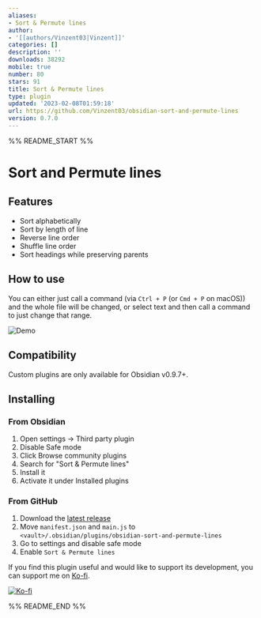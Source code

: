 ```yaml
---
aliases:
- Sort & Permute lines
author:
- '[[authors/Vinzent03|Vinzent]]'
categories: []
description: ''
downloads: 38292
mobile: true
number: 80
stars: 91
title: Sort & Permute lines
type: plugin
updated: '2023-02-08T01:59:18'
url: https://github.com/Vinzent03/obsidian-sort-and-permute-lines
version: 0.7.0
---
```


%% README_START %%

# Sort and Permute lines

## Features
- Sort alphabetically
- Sort by length of line
- Reverse line order
- Shuffle line order
- Sort headings while preserving parents

## How to use
You can either just call a command (via `Ctrl + P` (or `Cmd + P` on macOS)) and the whole file will be changed, or select text and then call a command to just change that range.

![Demo](https://raw.githubusercontent.com/Vinzent03/obsidian-sort-and-permute-lines/master/assets/example.gif)

## Compatibility
Custom plugins are only available for Obsidian v0.9.7+.

## Installing

### From Obsidian
1. Open settings -> Third party plugin
2. Disable Safe mode
3. Click Browse community plugins
4. Search for "Sort & Permute lines"
5. Install it
6. Activate it under Installed plugins


### From GitHub
1. Download the [latest release](https://github.com/Vinzent03/obsidian-sort-and-permute-lines/releases/latest)
2. Move `manifest.json` and `main.js` to `<vault>/.obsidian/plugins/obsidian-sort-and-permute-lines`
3. Go to settings and disable safe mode
4. Enable `Sort & Permute lines`

If you find this plugin useful and would like to support its development, you can support me on [Ko-fi](https://Ko-fi.com/Vinzent).

[![Ko-fi](https://ko-fi.com/img/githubbutton_sm.svg)](https://ko-fi.com/F1F195IQ5)


%% README_END %%
